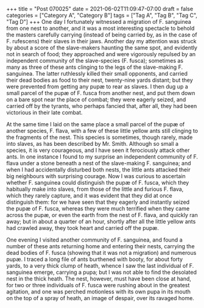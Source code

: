 +++
title = "Post 070025"
date = 2021-06-02T11:09:47-07:00
draft = false
categories = ["Category A", "Category B"]
tags = ["Tag A", "Tag B", "Tag C", "Tag D"]
+++
One day I fortunately witnessed a migration of F. sanguinea from one nest to another, and it was a most interesting spectacle to behold the masters carefully carrying (instead of being carried by, as in the case of F. rufescens) their slaves in their jaws. Another day my attention was struck by about a score of the slave-makers haunting the same spot, and evidently not in search of food; they approached and were vigorously repulsed by an independent community of the slave-species (F. fusca); sometimes as many as three of these ants clinging to the legs of the slave-making F. sanguinea. The latter ruthlessly killed their small opponents, and carried their dead bodies as food to their nest, twenty-nine yards distant; but they were prevented from getting any pupæ to rear as slaves. I then dug up a small parcel of the pupæ of F. fusca from another nest, and put them down on a bare spot near the place of combat; they were eagerly seized, and carried off by the tyrants, who perhaps fancied that, after all, they had been victorious in their late combat.

At the same time I laid on the same place a small parcel of the pupæ of another species, F. flava, with a few of these little yellow ants still clinging to the fragments of the nest. This species is sometimes, though rarely, made into slaves, as has been described by Mr. Smith. Although so small a species, it is very courageous, and I have seen it ferociously attack other ants. In one instance I found to my surprise an independent community of F. flava under a stone beneath a nest of the slave-making F. sanguinea; and when I had accidentally disturbed both nests, the little ants attacked their big neighbours with surprising courage. Now I was curious to ascertain whether F. sanguinea could distinguish the pupæ of F. fusca, which they habitually make into slaves, from those of the little and furious F. flava, which they rarely capture, and it was evident that they did at once distinguish them: for we have seen that they eagerly and instantly seized the pupæ of F. fusca, whereas they were much terrified when they came across the pupæ, or even the earth from the nest of F. flava, and quickly ran away; but in about a quarter of an hour, shortly after all the little yellow ants had crawled away, they took heart and carried off the pupæ.

One evening I visited another community of F. sanguinea, and found a number of these ants returning home and entering their nests, carrying the dead bodies of F. fusca (showing that it was not a migration) and numerous pupæ. I traced a long file of ants burthened with booty, for about forty yards, to a very thick clump of heath, whence I saw the last individual of F. sanguinea emerge, carrying a pupa; but I was not able to find the desolated nest in the thick heath. The nest, however, must have been close at hand, for two or three individuals of F. fusca were rushing about in the greatest agitation, and one was perched motionless with its own pupa in its mouth on the top of a spray of heath, an image of despair, over its ravaged home.
